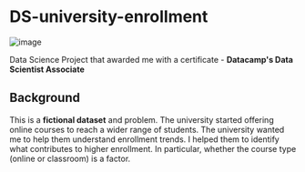 # DS-university-enrollment
![image](https://github.com/arthurpolskih/DS-university-enrollment/assets/126616252/dfb9d026-0ed6-4c43-8d63-375d69673d65)

Data Science Project that awarded me with a certificate - **Datacamp's Data Scientist Associate**

## Background
This is a **fictional dataset** and problem. 
The university started offering online courses to reach a wider range of students. The university wanted me to help them understand enrollment trends.
I helped them to identify what contributes to higher enrollment. In particular, whether the course type (online or classroom) is a factor.
